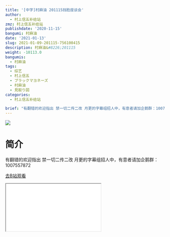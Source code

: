 ```yaml
---
title: '[中字]村麻油 201115挡脸座谈会'
author:
  - 村上信五补给站
zmz: 村上信五补给站
publishdate: '2020-11-15'
bangumi: 村麻油
date: '2021-01-13'
slug: 2021-01-09-201115-756100415
description: 村麻油&#8226;201115
weight: -10113.0
bangumis:
  - 村麻油
tags:
  - 综艺
  - 村上信五
  - ブラックマヨネーズ
  - 村麻油
  - 見取り図
categories:
  - 村上信五补给站

brief: "有翻错的欢迎指出 禁一切二传二改 月更的字幕组招人中，有意者请加企鹅群：1007557872"
---
```

![](https://raw.githubusercontent.com/tcgriffith/owaraisite/master/static/tmpimg/9b453f22945d17c5bd89e3dc618886df0bdc2e6d.jpg.480.jpg)
# 简介  
有翻错的欢迎指出
禁一切二传二改
月更的字幕组招人中，有意者请加企鹅群：1007557872  

[去B站观看](https://www.bilibili.com/video/av756100415/)
<div class ="resp-container"><iframe class="testiframe" src="//player.bilibili.com/player.html?aid=756100415"", scrolling="no", allowfullscreen="true" > </iframe></div> 
